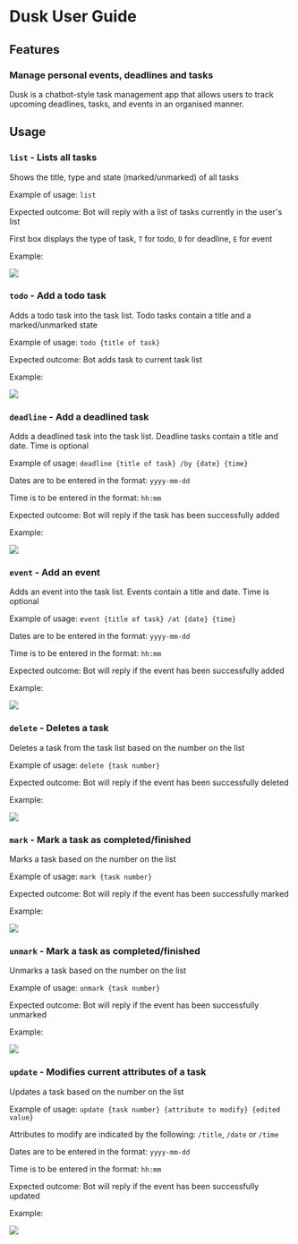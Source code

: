 # Dusk User Guide

## Features 

### Manage personal events, deadlines and tasks

Dusk is a chatbot-style task management app that allows users to track upcoming deadlines, tasks, and events in an organised manner.

## Usage

### `list` - Lists all tasks

Shows the title, type and state (marked/unmarked) of all tasks

Example of usage: `list`

Expected outcome: Bot will reply with a list of tasks currently in the user's list

First box displays the type of task, `T` for todo, `D` for deadline, `E` for event

Example:

![](./assets/list.png)

### `todo` - Add a todo task

Adds a todo task into the task list. Todo tasks contain a title and a marked/unmarked state

Example of usage: `todo {title of task}`

Expected outcome: Bot adds task to current task list

Example:

![](./assets/todo.png)

### `deadline` - Add a deadlined task

Adds a deadlined task into the task list. Deadline tasks contain a title and date. Time is optional

Example of usage: `deadline {title of task} /by {date} {time}`

Dates are to be entered in the format: `yyyy-mm-dd`

Time is to be entered in the format: `hh:mm`

Expected outcome: Bot will reply if the task has been successfully added

Example:

![](./assets/deadline.png)

### `event` - Add an event

Adds an event into the task list. Events contain a title and date. Time is optional

Example of usage: `event {title of task} /at {date} {time}`

Dates are to be entered in the format: `yyyy-mm-dd`

Time is to be entered in the format: `hh:mm`

Expected outcome: Bot will reply if the event has been successfully added

Example:

![](./assets/deadline.png)

### `delete` - Deletes a task

Deletes a task from the task list based on the number on the list

Example of usage: `delete {task number}`

Expected outcome: Bot will reply if the event has been successfully deleted

Example:

![](./assets/delete.png)

### `mark` - Mark a task as completed/finished

Marks a task based on the number on the list

Example of usage: `mark {task number}`

Expected outcome: Bot will reply if the event has been successfully marked

Example:

![](./assets/mark.png)

### `unmark` - Mark a task as completed/finished

Unmarks a task based on the number on the list

Example of usage: `unmark {task number}`

Expected outcome: Bot will reply if the event has been successfully unmarked

Example:

![](./assets/unmark.png)

### `update` - Modifies current attributes of a task

Updates a task based on the number on the list

Example of usage: `update {task number} {attribute to modify} {edited value}`

Attributes to modify are indicated by the following: `/title`, `/date` or `/time`

Dates are to be entered in the format: `yyyy-mm-dd`

Time is to be entered in the format: `hh:mm`

Expected outcome: Bot will reply if the event has been successfully updated

Example:

![](./assets/update.png)
